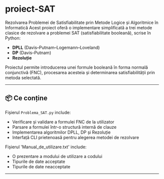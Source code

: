 # proiect-SAT
Rezolvarea Problemei de Satisfiabilitate prin Metode Logice și Algoritmice în Informatică
Acest proiect oferă o implementare simplificată a trei metode clasice de rezolvare a problemei SAT (satisfiabilitate booleană), scrise în Python:

- **DPLL** (Davis–Putnam–Logemann–Loveland)
- **DP** (Davis–Putnam)
- **Rezoluție**

Proiectul permite introducerea unei formule booleană în forma normală conjunctivă (FNC), procesarea acesteia și determinarea satisfiabilității prin metoda selectată.

---

## 📦 Ce conține

Fișierul `Problema_SAT.py` include:

- Verificare și validare a formulei FNC de la utilizator
- Parsare a formulei într-o structură internă de clauze
- Implementarea algoritmilor DPLL, DP și Rezoluție
- Interfață CLI prietenoasă pentru alegerea metodei de rezolvare

Fișierul 'Manual_de_utilizare.txt' include:

- O prezentare a modului de utilizare a codului
- Tipurile de date acceptate
- Tipurile de date neacceptate

---
